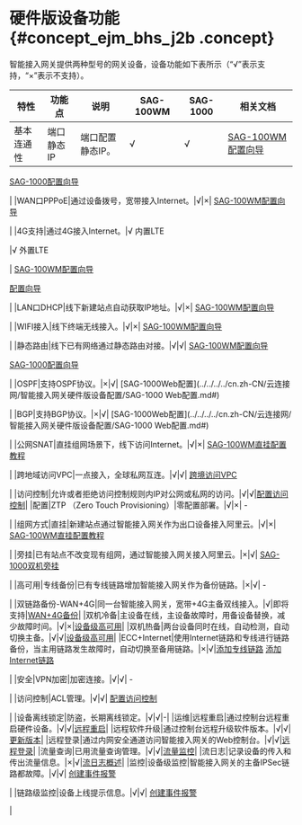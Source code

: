 # 硬件版设备功能 {#concept_ejm_bhs_j2b .concept}

智能接入网关提供两种型号的网关设备，设备功能如下表所示（“√”表示支持，“×”表示不支持）。

|特性|功能点|说明|SAG-100WM|SAG-1000|相关文档|
|--|---|--|---------|--------|----|
|基本连通性|端口静态IP|端口配置静态IP。|√|√| [SAG-100WM配置向导](../../../../cn.zh-CN/智能接入网关硬件版/配置指导/SAG-100WM使用说明/配置流程.md#)

 [SAG-1000配置向导](../../../../cn.zh-CN/智能接入网关硬件版/配置指导/SAG-1000使用说明/配置流程.md#)

 |
|WAN口PPPoE|通过设备拨号，宽带接入Internet。|√|×| [SAG-100WM配置向导](../../../../cn.zh-CN/智能接入网关硬件版/配置指导/SAG-100WM使用说明/配置流程.md#)

 |
|4G支持|通过4G接入Internet。|√ 内置LTE

 |√ 外置LTE

 | [SAG-100WM配置向导](../../../../cn.zh-CN/智能接入网关硬件版/配置指导/SAG-100WM使用说明/配置流程.md#)

 [配置向导](../../../../cn.zh-CN/智能接入网关硬件版/配置指导/SAG-1000使用说明/配置流程.md#)

 |
|LAN口DHCP|线下新建站点自动获取IP地址。|√|×| [SAG-100WM配置向导](../../../../cn.zh-CN/智能接入网关硬件版/配置指导/SAG-100WM使用说明/配置流程.md#)

 |
|WIFI接入|线下终端无线接入。|√|×| [SAG-100WM配置向导](../../../../cn.zh-CN/智能接入网关硬件版/配置指导/SAG-100WM使用说明/配置流程.md#)

 |
|静态路由|线下已有网络通过静态路由对接。|√|√| [SAG-100WM配置向导](../../../../cn.zh-CN/智能接入网关硬件版/配置指导/SAG-100WM使用说明/配置流程.md#)

 [SAG-1000配置向导](../../../../cn.zh-CN/智能接入网关硬件版/配置指导/SAG-1000使用说明/配置流程.md#)

 |
|OSPF|支持OSPF协议。|×|√| [SAG-1000Web配置](../../../../cn.zh-CN/云连接网/智能接入网关硬件版设备配置/SAG-1000 Web配置.md#)

 |
|BGP|支持BGP协议。|×|√| [SAG-1000Web配置](../../../../cn.zh-CN/云连接网/智能接入网关硬件版设备配置/SAG-1000 Web配置.md#)

 |
|公网SNAT|直挂组网场景下，线下访问Internet。|√|×| [SAG-100WM直挂配置教程](../../../../cn.zh-CN/最佳实践/SAG-100WM直挂配置教程.md#)

 |
|跨地域访问VPC|一点接入，全球私网互连。|√|√| [跨境访问VPC](../../../../cn.zh-CN/最佳实践/跨地域访问VPC.md#)

 |
|访问控制|允许或者拒绝访问控制规则内IP对公网或私网的访问。|√|√|[配置访问控制](../../../../cn.zh-CN/访问控制/配置访问控制.md#)|
|配置|ZTP （Zero Touch Provisioning）|零配置部署。|√|×| -

 |
|组网方式|直挂|新建站点通过智能接入网关作为出口设备接入阿里云。|√|×| [SAG-100WM直挂配置教程](../../../../cn.zh-CN/最佳实践/SAG-100WM直挂配置教程.md#)

 |
|旁挂|已有站点不改变现有组网，通过智能接入网关接入阿里云。|×|√| [SAG-1000双机旁挂](../../../../cn.zh-CN/最佳实践/SAG-1000双机旁路动态路由热备组网配置教程/配置概览.md#)

 |
|高可用|专线备份|已有专线链路增加智能接入网关作为备份链路。|×|√| -

 |
|双链路备份-WAN+4G|同一台智能接入网关，宽带+4G主备双线接入。|√|即将支持|[WAN+4G备份](../../../../cn.zh-CN/智能接入网关硬件版/高可用配置/WAN+4G备份.md#)|
|双机冷备|主设备在线，主设备故障时，用备设备替换，减少故障时间。|√|×|[设备级高可用](../../../../cn.zh-CN/智能接入网关硬件版/高可用配置/设备级高可用.md#)|
|双机热备|两台设备同时在线，自动检测，自动切换主备。|√|√|[设备级高可用](../../../../cn.zh-CN/智能接入网关硬件版/高可用配置/设备级高可用.md#)|
|ECC+Internet|使用Internet链路和专线进行链路备份，当主用链路发生故障时，自动切换至备用链路。|×|√|[添加专线链路](../../../../cn.zh-CN/智能接入网关硬件版/配置指导/管理智能接入网关实例/添加专线链路.md#) [添加Internet链路](../../../../cn.zh-CN/智能接入网关硬件版/配置指导/管理智能接入网关实例/添加Internet链路.md#)

 |
|安全|VPN加密|加密连接。|√|√| -

 |
|访问控制|ACL管理。|√|√| [配置访问控制](../../../../cn.zh-CN/访问控制/配置访问控制.md#)

 |
|设备离线锁定|防盗，长期离线锁定。|√|√|-|
|运维|远程重启|通过控制台远程重启硬件设备。|√|√|[远程重启](../../../../cn.zh-CN/智能接入网关硬件版/配置指导/管理设备/远程重启.md#)|
|远程软件升级|通过控制台远程升级软件版本。|√|√|[更新版本](../../../../cn.zh-CN/智能接入网关硬件版/配置指导/管理设备/更新版本.md#)|
|远程登录|通过内网安全通道访问智能接入网关的Web控制台。|√|√|[远程登录](../../../../cn.zh-CN/.md#)|
|流量查询|已用流量查询管理。|√|√|[流量监控](../../../../cn.zh-CN/智能接入网关硬件版/监控/流量监控.md#)|
|流日志|记录设备的传入和传出流量信息。|×|√|[流日志概述](../../../../cn.zh-CN/流日志/流日志概述.md#)|
|监控|设备级监控|智能接入网关的主备IPSec链路都故障。|√|√| [创建事件报警](../../../../cn.zh-CN/智能接入网关硬件版/监控/创建事件报警.md#)

 |
|链路级监控|设备上线提示信息。|√|√| [创建事件报警](../../../../cn.zh-CN/智能接入网关硬件版/监控/创建事件报警.md#)

 |

